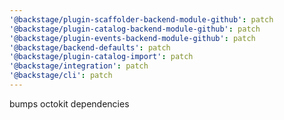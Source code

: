 ```yaml
---
'@backstage/plugin-scaffolder-backend-module-github': patch
'@backstage/plugin-catalog-backend-module-github': patch
'@backstage/plugin-events-backend-module-github': patch
'@backstage/backend-defaults': patch
'@backstage/plugin-catalog-import': patch
'@backstage/integration': patch
'@backstage/cli': patch
---
```


bumps octokit dependencies
